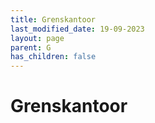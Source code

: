 ```yaml
---
title: Grenskantoor
last_modified_date: 19-09-2023
layout: page
parent: G
has_children: false
---
```


Grenskantoor
============

